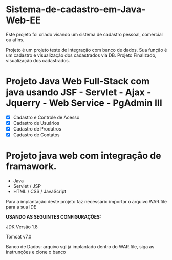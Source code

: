 # Sistema-de-cadastro-em-Java-Web-EE
Este projeto foi criado visando um sistema de cadastro pessoal, comercial ou afins.

Projeto é um projeto teste de integração com banco de dados. Sua função é um cadastro e visualização dos cadastrados via DB. Projeto Finalizado, visualização dos cadastrados.

# Projeto Java Web Full-Stack com java usando JSF - Servlet - Ajax - Jquerry - Web Service - PgAdmin III

  - [x] Cadastro e Controle de Acesso 
  - [x] Cadastro de Usuários
  - [x] Cadastro de Produtros
  - [x] Cadastro de Contatos

# Projeto java web com integração de framawork.

  - Java
  - Servlet / JSP
  - HTML / CSS / JavaScript

Para a implantação deste projeto faz necessário importar o arquivo WAR.file para a sua IDE 

**USANDO AS SEGUINTES CONFIGURAÇÕES:**

JDK Versão 1.8

Tomcat v7.0

Banco de Dados: arquivo sql já implantado dentro do WAR.file, siga as instrunções e clone o banco
